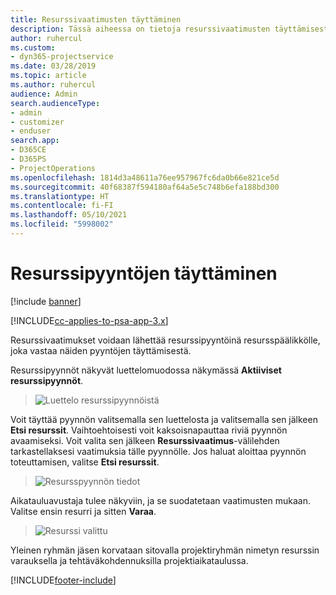 ```yaml
---
title: Resurssivaatimusten täyttäminen
description: Tässä aiheessa on tietoja resurssivaatimusten täyttämisestä.
author: ruhercul
ms.custom:
- dyn365-projectservice
ms.date: 03/28/2019
ms.topic: article
ms.author: ruhercul
audience: Admin
search.audienceType:
- admin
- customizer
- enduser
search.app:
- D365CE
- D365PS
- ProjectOperations
ms.openlocfilehash: 1814d3a48611a76ee957967fc6da0b66e821ce5d
ms.sourcegitcommit: 40f68387f594180af64a5e5c748b6efa188bd300
ms.translationtype: HT
ms.contentlocale: fi-FI
ms.lasthandoff: 05/10/2021
ms.locfileid: "5998002"
---
```

# <a name="fulfilling-resource-requests"></a>Resurssipyyntöjen täyttäminen

[!include [banner](../includes/psa-now-project-operations.md)]

[!INCLUDE[cc-applies-to-psa-app-3.x](../includes/cc-applies-to-psa-app-3x.md)]

Resurssivaatimukset voidaan lähettää resurssipyyntöinä resursspäälikkölle, joka vastaa näiden pyyntöjen täyttämisestä.

Resurssipyynnöt näkyvät luettelomuodossa näkymässä **Aktiiviset resurssipyynnöt**.

> ![Luettelo resurssipyynnöistä](media/Resource-Management-image59.png)

Voit täyttää pyynnön valitsemalla sen luettelosta ja valitsemalla sen jälkeen **Etsi resurssit**. Vaihtoehtoisesti voit kaksoisnapauttaa riviä pyynnön avaamiseksi. Voit valita sen jälkeen **Resurssivaatimus**-välilehden tarkastellaksesi vaatimuksia tälle pyynnölle. Jos haluat aloittaa pyynnön toteuttamisen, valitse **Etsi resurssit**.

> ![Resursspyynnön tiedot](media/Resource-Management-image60.png)

Aikatauluavustaja tulee näkyviin, ja se suodatetaan vaatimusten mukaan. Valitse ensin resurri ja sitten **Varaa**.

> ![Resurssi valittu](media/Resource-Management-image61.png)

Yleinen ryhmän jäsen korvataan sitovalla projektiryhmän nimetyn resurssin varauksella ja tehtäväkohdennuksilla projektiaikataulussa.


[!INCLUDE[footer-include](../includes/footer-banner.md)]